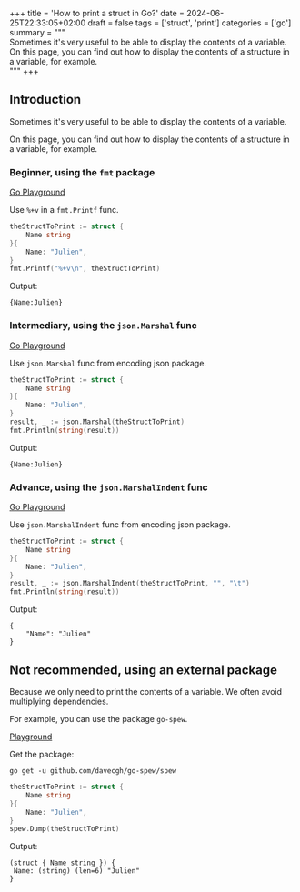 +++
title = 'How to print a struct in Go?'
date = 2024-06-25T22:33:05+02:00
draft = false
tags = ['struct', 'print']
categories = ['go']
summary = """\
    Sometimes it's very useful to be able to display the contents of a variable. \
    On this page, you can find out how to display the contents of a structure in a variable, for example.\
    """
+++

## Introduction

Sometimes it's very useful to be able to display the contents of a variable.

On this page, you can find out how to display the contents of a structure in a variable, for example.

### Beginner, using the `fmt` package

[Go Playground](https://go.dev/play/p/I7c1lgZQfQC)

Use `%+v` in a `fmt.Printf` func.

```go
theStructToPrint := struct {
	Name string
}{
	Name: "Julien",
}
fmt.Printf("%+v\n", theStructToPrint)
```

Output:
```shell
{Name:Julien}
```

### Intermediary, using the `json.Marshal` func

[Go Playground](https://go.dev/play/p/2WJQxhuRS_6)

Use `json.Marshal` func from encoding json package.

```go
theStructToPrint := struct {
	Name string
}{
	Name: "Julien",
}
result, _ := json.Marshal(theStructToPrint)
fmt.Println(string(result))
```

Output:
```shell
{Name:Julien}
```

### Advance, using the `json.MarshalIndent` func

[Go Playground](https://go.dev/play/p/lsr0lAOoy3u)

Use `json.MarshalIndent` func from encoding json package.

```go
theStructToPrint := struct {
	Name string
}{
	Name: "Julien",
}
result, _ := json.MarshalIndent(theStructToPrint, "", "\t")
fmt.Println(string(result))
```

Output:
```shell
{
	"Name": "Julien"
}
```

## Not recommended, using an external package

Because we only need to print the contents of a variable. 
We often avoid multiplying dependencies.

For example, you can use the package `go-spew`.

[Playground](https://go.dev/play/p/40e0VrNtBAC)

Get the package:

```shell
go get -u github.com/davecgh/go-spew/spew
```

```go
theStructToPrint := struct {
	Name string
}{
	Name: "Julien",
}
spew.Dump(theStructToPrint)
```

Output:
```shell
(struct { Name string }) {
 Name: (string) (len=6) "Julien"
}
```